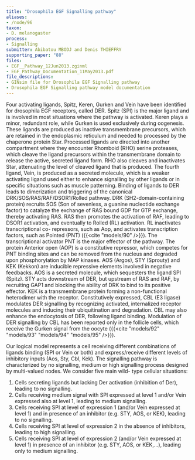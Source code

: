 ```yaml
---
title: "Drosophila EGF Signalling pathway"
aliases:
- /node/96
taxon: 
- D. melanogaster
process: 
- Signalling
submitter: Abibatou MBODJ and Denis THIEFFRY
supporting_paper: "88"
files: 
- EGF__Pathway_12Jun2013.zginml
- EGF_Pathway_Documentation_11May2013.pdf
file_descriptions: 
- GINsim file for Drosophila EGF Signalling pathway
- Drosophila EGF Signalling pathway model documentation
---
```



Four activating ligands, Spitz, Keren, Gurken and Vein have been identified
for drosophila EGF receptors, called DER. Spitz (SPI) is the major ligand and
is involved in most situations where the pathway is activated. Keren plays a
minor, redundant role, while Gurken is used exclusively during oogenesis.
These ligands are produced as inactive transmembrane precursors, which are
retained in the endoplasmic reticulum and needed to processed by the chaperone
protein Star. Processed ligands are directed into another compartment where
they encounter Rhomboid (RHO) serine proteases, which cleave the ligand
precursors within the transmembrane domain to release the active, secreted
ligand form. RHO also cleaves and inactivates Star, attenuating the level of
cleaved ligand that is produced. The fourth ligand, Vein, is produced as a
secreted molecule, which is a weaker activating ligand used either to enhance
signalling by other ligands or in specific situations such as muscle
patterning. Binding of ligands to DER leads to dimerization and triggering of
the canonical DRK/SOS/RAS/RAF/DSOR1/Rolled pathway. DRK (SH2-domain-containing
protein) recruits SOS (Son of sevenless, a guanine nucleotide exchange factor)
to catalyze the exchange of RAS bound GDP for GTP exchange, thereby activating
RAS. RAS then promotes the activation of RAF, leading to DSOR1 activation, and
eventually to Rolled (RL) activation. RL inactivates transcriptional co-
repressors, such as Aop, and activates transcription factors, such as Pointed
(PNT) ({{<cite "models/90" />}}).
The transcriptional activator PNT is the major effector of the pathway.
The protein Anterior open (AOP) is a constitutive repressor,
which competes for PNT binding sites and can be removed from the nucleus and
degraded upon phosphorylation by MAP kinases. AOS (Argos), STY (Sprouty) and
KEK (Kekkon) are inducible repressive elements involved in negative feedbacks.
AOS is a secreted molecule, which sequesters the ligand SPI (Spitz). STY acts
downstream of DER, but upstream of RAS and RAF, by recruiting GAP1 and
blocking the ability of DRK to bind to its positive effector. KEK is a
transmembrane protein forming a non-functional heterodimer with the receptor.
Constitutively expressed, CBL (E3 ligase) modulates DER signalling by
recognizing activated, internalized receptor molecules and inducing their
ubiquitination and degradation. CBL may also enhance the endocytosis of DER,
following ligand binding. Modulation of DER signalling by CBL has been
reported only in the follicle cells, which receive the Gurken signal from the
oocyte ({{<cite "models/92" "models/93" "models/94" "models/95" />}}).

Our logical model represents a cell receiving different
combinations of ligands binding (SPI or Vein or both) and express/receive
different levels of inhibitory inputs (Aos, Sty, Cbl, Kek).
The signalling pathway is characterized by no signalling, medium or high
signalling process designed by multi-valued nodes. We consider five main wild-
type cellular situations:

1. Cells secreting ligands but lacking Der activation (inhibition of Der),
   leading to no signalling.
2. Cells receiving medium signal with SPI expressed at level 1 and/or Vein
   expressed also at level 1, leading to medium signalling.
3. Cells receiving SPI at level of expression 1 (and/or Vein expressed at level 1)
   and in presence of an inhibitor (e.g. STY, AOS, or KEK), leading to no signalling.
4. Cells receiving SPI at level of expression 2 in the absence of inhibitors,
   leading to high signalling.
5. Cells receiving SPI at level of expression 2 (and/or Vein expressed at level 1) in
   presence of an inhibitor (e.g. STY, AOS, or KEK,...), leading only to medium signalling.

